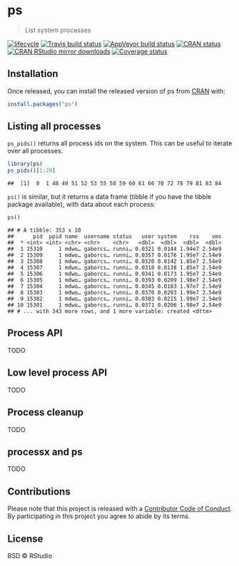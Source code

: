 
# ps

> List system
processes

[![lifecycle](https://img.shields.io/badge/lifecycle-experimental-orange.svg)](https://www.tidyverse.org/lifecycle/#experimental)
[![Travis build
status](https://travis-ci.org/r-lib/ps.svg?branch=master)](https://travis-ci.org/r-lib/ps)
[![AppVeyor build
status](https://ci.appveyor.com/api/projects/status/github/r-lib/ps?branch=master&svg=true)](https://ci.appveyor.com/project/r-lib/ps)
[![CRAN
status](https://www.r-pkg.org/badges/version/ps)](https://cran.r-project.org/package=ps)
[![CRAN RStudio mirror
downloads](https://cranlogs.r-pkg.org/badges/ps)](https://www.r-pkg.org/pkg/ps)
[![Coverage
status](https://codecov.io/gh/r-lib/ps/branch/master/graph/badge.svg)](https://codecov.io/github/r-lib/ps?branch=master)

## Installation

Once released, you can install the released version of ps from
[CRAN](https://CRAN.R-project.org) with:

``` r
install.packages("ps")
```

## Listing all processes

`ps_pids()` returns all process ids on the system. This can be useful to
iterate over all processes.

``` r
library(ps)
ps_pids()[1:20]
```

    ##  [1]  0  1 48 49 51 52 53 55 58 59 60 61 66 70 72 78 79 81 83 84

`ps()` is similar, but it returns a data frame (tibble if you have the
tibble package available), with data about each process:

``` r
ps()
```

    ## # A tibble: 353 x 10
    ##      pid  ppid name  username status   user system    rss    vms
    ##  * <int> <int> <chr> <chr>    <chr>   <dbl>  <dbl>  <dbl>  <dbl>
    ##  1 15310     1 mdwo… gaborcs… runni… 0.0321 0.0144 1.94e7 2.54e9
    ##  2 15309     1 mdwo… gaborcs… runni… 0.0357 0.0176 1.95e7 2.54e9
    ##  3 15308     1 mdwo… gaborcs… runni… 0.0320 0.0142 1.85e7 2.54e9
    ##  4 15307     1 mdwo… gaborcs… runni… 0.0318 0.0138 1.85e7 2.54e9
    ##  5 15306     1 mdwo… gaborcs… runni… 0.0341 0.0173 1.95e7 2.54e9
    ##  6 15305     1 mdwo… gaborcs… runni… 0.0393 0.0209 1.98e7 2.54e9
    ##  7 15304     1 mdwo… gaborcs… runni… 0.0345 0.0183 1.97e7 2.54e9
    ##  8 15303     1 mdwo… gaborcs… runni… 0.0370 0.0203 1.99e7 2.54e9
    ##  9 15302     1 mdwo… gaborcs… runni… 0.0383 0.0215 1.99e7 2.54e9
    ## 10 15301     1 mdwo… gaborcs… runni… 0.0371 0.0206 1.98e7 2.54e9
    ## # ... with 343 more rows, and 1 more variable: created <dttm>

## Process API

TODO

## Low level process API

TODO

## Process cleanup

TODO

## processx and ps

TODO

## Contributions

Please note that this project is released with a [Contributor Code of
Conduct](.github/CODE_OF_CONDUCT.md). By participating in this project
you agree to abide by its terms.

## License

BSD © RStudio
